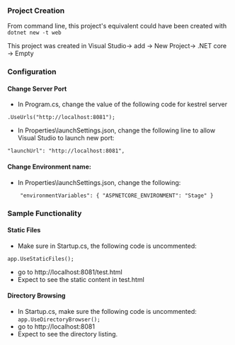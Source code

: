 ### Project Creation

From command line, this project's equivalent could have been created with 
`dotnet new -t web`

This project was created in Visual Studio-> add -> New Project-> .NET core -> Empty


### Configuration

#### Change Server Port

- In Program.cs, change the value of the following code for kestrel server

`.UseUrls("http://localhost:8081");`
- In Properties\launchSettings.json, change the following line to allow Visual Studio to launch new port:

`"launchUrl": "http://localhost:8081",`

#### Change Environment name:

- In Properties\launchSettings.json, change the following:

`    
	  "environmentVariables": {
        "ASPNETCORE_ENVIRONMENT": "Stage"
      }
`



### Sample Functionality

#### Static Files

- Make sure in Startup.cs, the following code is uncommented:

`app.UseStaticFiles();`
- go to http://localhost:8081/test.html
- Expect to see the static content in test.html

#### Directory Browsing

- In Startup.cs, make sure the following code is uncommented:
`app.UseDirectoryBrowser();`
- go to http://localhost:8081 
- Expect to see the directory listing.













